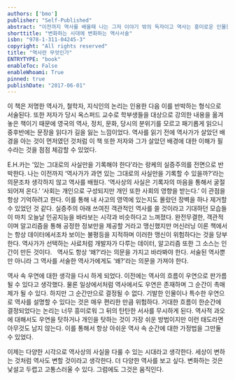 ```yaml
---
authors: ['bmo']
publisher: "Self-Published"
abstract: "이전까지 역사를 배울때 나는 그저 이야기 밖의 독자이고 역사는 흥미로운 인물들에 대한 책이었다. 최근에는 역사는 과거에 고정되어 있다고 생각했다. 현재의 내가 바꿀 수 있는 것이 아니며 그저 받아들여야 하는 객관적 사실의 나열이라고 느껴졌다. 하지만 [역사란 무엇인가]에서 역사는 현재를 이해하고 미래를 예측하는 데이터 과학에 가깝다는 관점이 다시 역사에 대한 흥미를 찾아주었다. "
shorttitle: "변화하는 시대에 변화하는 역사서술"
isbn: "978-1-311-04245-3"
copyright: "All rights reserved"
title: "역사란 무엇인가"
ENTRYTYPE: "book"
enableToc: False
enableWhoami: True
pinned: true
publishDate: "2017-06-01"
---
```

이 책은 저명한 역사가, 철학자, 지식인의 논리는 인용한 다음 이를 반박하는 형식으로 서술된다. 또한 저자가 당시 옥스퍼드 교수로 학부생들을 대상으로 강의한 내용을 옮겨놓은 책이기 때문에 영국의 역사, 정치, 문화, 당시의 분위기를 모르고 패기롭게 읽으니 중후반에는 문장을 읽다가 길을 잃는 느낌이었다. 역사를 읽기 전에 역사가가 살았던 배경을 아는 것이 먼저였던 것처럼 이 책 또한 저자와 그가 살았던 배경에 대한 이해가 필수라는 것을 점점 체감할 수 있었다.

E.H.카는 ’있는 그대로의 사실만을 기록해야 한다’라는 랑케의 실증주의를 전면으로 반박한다. 나는 이전까지 ‘역사가가 과연 있는 그대로의 사실만을 기록할 수 있을까?’라는 의문조차 생각하지 않고 역사를 배웠다. ‘역사상의 사실은 기록자의 마음을 통해서 굴절되어져 온다.’ ‘사회는 개인으로 구성되지만 개인 또한 사회의 영향을 받는다.’ 이 관점을 항상 기억하려고 한다. 이를 통해 내 사고의 영역에 있는지도 몰랐던 장벽을 하나 제거할 수 있었던 것 같다. 
실증주의 아래 쓰여진 객관적인 역사를 쓸 것이라고 기대하던 모습들이 마치 오늘날 인공지능을 바라보는 시각과 비슷하다고 느껴졌다. 완전무결한, 객관적이며 알고리즘을 통해 공정한 정보만을 제공할 거라고 맹신했지만 머신러닝 이론 책에서는 항상 데이터에서조차 보이는 불평등을 지적하며 이러한 맹신이 위험하다는 것을 당부한다. 역사가가 선택하는 사료처럼 개발자가 다루는 데이터, 알고리즘 또한 그 소스는 인간이 만든 것이다.  
역사도 항상 ‘왜?’라는 의문을 가지고 바라봐야 한다. 서술된 역사뿐만 아니라 그 역사를 서술한 역사가에게도 ‘왜?’라는 의문을 가져야 한다. 

역사 속 우연에 대한 생각을 다시 하게 되었다. 이전에는 역사의 흐름이 우연으로 판가름 될 수 있다고 생각했다. 물론 일상에서처럼 역사에서도 우연은 존재하며 그 순간이 촉매제가 될 수 있다. 하지만 그 순간만으로 결정될 수 없다. 기발한 인물이나 특수한 우연으로 역사를 설명할 수 있다는 것은 매우 편리한 만큼 위험하다. 거대한 흐름이 한순간에 결정되었다는 논리는 너무 흥미로워 그 뒤의 탄탄한 서사를 무시하게 된다. 역사적 과오에 대해서도 우연을 탓하거나 개인을 탓하는 것이 가장 쉬운 방법이지만 이런 태도라면 아무것도 남지 않는다. 이를 통해서 항상 아쉬운 역사 속 순간에 대한 가정법을 그만둘 수 있었다.

이제는 다양한 시각으로 역사상의 사실을 다룰 수 있는 시대라고 생각한다. 세상이 변하는 것처럼 역사도 변할 것이라고 생각한다. 더 다양한 역사를 보고 싶다. 변화하는 것은 낯설고 두렵고 고통스러울 수 있다. 그럼에도 그것은 움직인다.